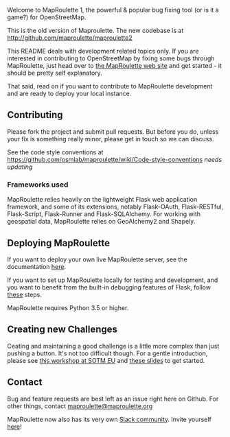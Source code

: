 Welcome to MapRoulette 1, the powerful & popular bug fixing tool (or is it a game?) for OpenStreetMap.

This is the old version of Maproulette. The new codebase is at http://github.com/maproulette/maproulette2

This README deals with development related topics only. If you are interested in contributing to OpenStreetMap by fixing some bugs through MapRoulette, just head over to [the MapRoulette web site](http://maproulette.org) and get started - it should be pretty self explanatory.

That said, read on if you want to contribute to MapRoulette development and are ready to deploy your local instance.

## Contributing

Please fork the project and submit pull requests. But before you do, unless your fix is something really minor, please get in touch so we can discuss.

See the code style conventions at https://github.com/osmlab/maproulette/wiki/Code-style-conventions *needs updating*

### Frameworks used

MapRoulette relies heavily on the lightweight Flask web application framework, and some of its extensions, notably Flask-OAuth, Flask-RESTful, Flask-Script, Flask-Runner and Flask-SQLAlchemy. For working with geospatial data, MapRoulette relies on GeoAlchemy2 and Shapely.

## Deploying MapRoulette

If you want to deploy your own live MapRoulette server, see the documentation [here](https://github.com/osmlab/maproulette/wiki/Maproulette-Instance-Quickstart-Guide).

If you want to set up MapRoulette locally for testing and development, and you want to benefit from the built-in debugging features of Flask, follow [these](https://github.com/osmlab/maproulette/wiki/Run-A-MapRoulette-Development-Server-Locally) steps.

MapRoulette requires Python 3.5 or higher.

## Creating new Challenges
Ceating and maintaining a good challenge is a little more complex than just pushing a button. It's not too difficult though. For a gentle introduction, please see [this workshop at SOTM EU](http://sotm-eu.org/en/slots/39) and [these slides](https://docs.google.com/presentation/d/1bl0WJ3iBjMH0AwTsOPu8sHeaInd1w-KXk_QXaEFSVFo/edit?usp=sharing) to get started.

## Contact

Bug and feature requests are best left as an issue right here on Github. For other things, contact maproulette@maproulette.org

MapRoulette now also has its very own [Slack community](http://maproulette.slack.com). Invite yourself [here](https://maproulette-slack-selfinvite.herokuapp.com)!
